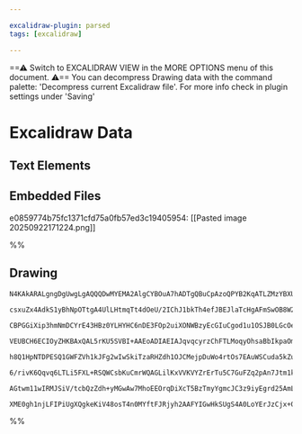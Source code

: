 ```yaml
---

excalidraw-plugin: parsed
tags: [excalidraw]

---
```

==⚠  Switch to EXCALIDRAW VIEW in the MORE OPTIONS menu of this document. ⚠== You can decompress Drawing data with the command palette: 'Decompress current Excalidraw file'. For more info check in plugin settings under 'Saving'


# Excalidraw Data

## Text Elements
## Embedded Files
e0859774b75fc1371cfd75a0fb57ed3c19405954: [[Pasted image 20250922171224.png]]

%%
## Drawing
```compressed-json
N4KAkARALgngDgUwgLgAQQQDwMYEMA2AlgCYBOuA7hADTgQBuCpAzoQPYB2KqATLZMzYBXUtiRoIACyhQ4zZAHoFAc0JRJQgEYA6bGwC2CgF7N6hbEcK4OCtptbErHALRY8RMpWdx8Q1TdIEfARcZgRmBShcZQUebQBGAFZtAGYaOiCEfQQOKGZuAG1wMFAwMogSbgg2ADYAeRSASWYAaR5nQmcAOQBZAGEALWUABnwATgGAa3SyyFhEKsJ9aKR+

csxuZx4AdkS1yBhNpOTtgA4UlLHtmqTt4dOeU/2IChJ1bkTh4efJBEJlaTcHgAFmSwOB8W2Y0SPBS8QhNUSKWe1mUwW432KAigpDYkwQfTY+DYpCqOOszDguECuRm5U0uGwk2UuKEHGIhOJpIk5I4lOpOSgdMgADNCPh8ABlWDoiSSRkaQLCiDMHF4hAAdTekm48Weqtx+OlMFl6EEHmVrIBHHC+TQeqx1Sp2DUh3tX2erPZNuYdtQHCEEv1CAQx

CBPGGiXip3hmNmDCYrE43HBz0YLHYHC6nDE3FOp2uiXONWBzyEcGIuCgod1u1OSJB0LGcOehGYABFMtWw2gRQQws8WcI4I1iH6CgBdZ6aYTsgCiwWyuXHU8dRA40zQAaDa7YTJrvf7CGeIvI2VH3G3+BP4oQF4kCHuiSu22Bml2Iuw8RS23i2BFxC7LgwwipoiTbKGKRfmMwKRtCwLKsw7jiKgRSzGADrofEWKrvG2C4nAl6BtejqEOyWBVLg8SI

VEUBCH6ECIOyZHKBAxQAL5rKU5SVBI+AAEoADIAEIAJqvqcyrzChFTLMoqyOhsaBbIkpaOm6qBbDs2jDDUPB7I6rzEO8aCfHG5S/P8gJoCCYIQlCMJwgiSIohwaIoeZ2KGgSRIkmS5B8lSNJCtOjLMl6HK+dy6C8vywXKmKErGqaUgKiICnxga6pasZOr2vqapGjKMnmpUnrCNatq6s8bDOq6uoeo6EU+n6V7BgeqApLCMFpommYpnwjrpkmWY5i

h8Q1HpNTDPESQ1GWFZVh1kJFg2wIwSkiTzaRHZdh1OJCMejpDuWo4rtOs7EAuWSCuda5kZu/rEc8xL7j2qB9vgA6OqeuDnu9bU/be97oI+9Yvm+H5fj+f4AUBIFgRBxBQfEMFwapiHIYUWIYfsGE4c8+G1URO7xmRxAURIwFsWU7HgLhEC4HAcDSkt3DcdAvzZFURAAiFxQMIQCAUMJYUneynJ+RIADEIpy/LdIQNgIjBY01b6NK3mS9FEDS/ECD

6/rivK6Qqvq6LTLi5FXL+RSQWCsbKuCmrWQAGLilKxVVKVYZrErTu5C7GuFZq2pAn7Jtm1kmvqslJVEmVAuR876v8RVkgtdVScB1AQd1HVsANeZ/umynbucFArt/eKGkGeUyeB+rrsV5KhBGChEYRznQcACpYFAACCvNcHxCAivz9fd+rrOkIPptsBQvy4ADz3Z6XjdZHO7ID/Pi8hO9jO7476+5+rO+4hQPfwDJEXH1H+iu2eCBp6agPlEhuISg

AGtwm11wIRMJSiV/tcbQzZdh+yMGwAw7MhoEEOrqDiXcT5BzTmyYgmcJC3z9iyEgrd25AmLrg4g0oECEVMjg0gJAehsAplvXAmhgjvU+t9coxDtawPjMJIkB9SDKAZAACh4JCagvARFiO2KI4Y2hEgAEplT8QQMoQM1Iqh8MEbCb4vAUhaM0VImR8ikFr2CjHfE+coCZlaqvcov1siKPIlQtynDyg5AYUw7gB0jp4SIOQ1AnjngcD+ihfxjphBQH

XME0gh1njLFIPiUgXQgkeKiV48osT4n0MYftFJRjyh2AAFYIGwHkSUgS4A0LoYErJzCjx+0ZBYxgPdoH4GcXMa+3tMjFP6oTeiUADBXwWFuax5RXr4hqV9VJopcQa06RY5Mh4JkvVCIPLpjTmkk3wBxcAnE6CJXCOzOm7EgA
```
%%